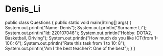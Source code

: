 # Denis_Li
public class Questions {
    public static void main(String[] args) {
        System.out.println("Name: Denis");
        System.out.println("Surname: Li");
        System.out.println("Id: 220107046");
        System.out.println("Hobby: DOTA2, Basketball, Driving");
        System.out.println("How much do you like ICT(from 1-10)): 6");
        System.out.println("Rate this task from 1 to 10: 8");
        System.out.println("Am I the best teacher?: One of the best");
    }
}
